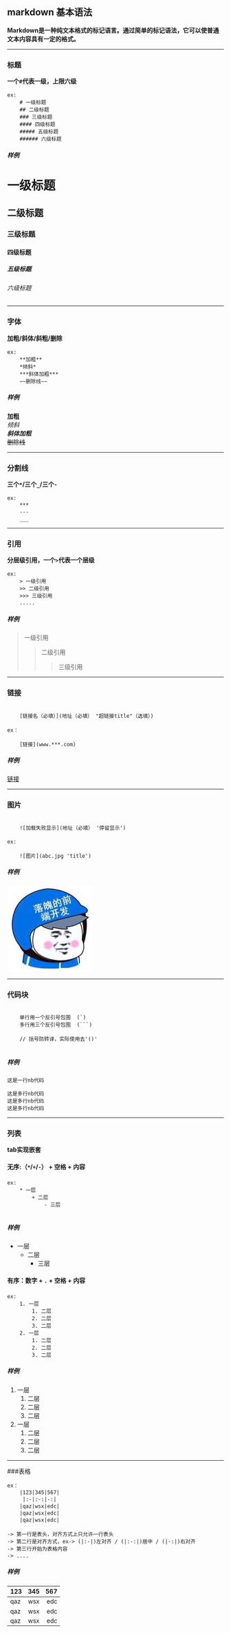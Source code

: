 ## markdown 基本语法   

**Markdown是一种纯文本格式的标记语言。通过简单的标记语法，它可以使普通文本内容具有一定的格式。**   

---

### 标题   

**一个`#`代表一级，上限六级**   

```
ex:
    # 一级标题
    ## 二级标题
    ### 三级标题
    #### 四级标题
    ##### 五级标题
    ###### 六级标题

```

##### 样例   

# 一级标题
## 二级标题
### 三级标题
#### 四级标题
##### 五级标题
###### 六级标题

---

### 字体   

**加粗/斜体/斜粗/删除**   


```
ex:
    **加粗**
    *倾斜*
    ***斜体加粗***
    ~~删除线~~

```

##### 样例   

**加粗**   
*倾斜*   
***斜体加粗***   
~~删除线~~   

---

### 分割线   

**三个`*`/三个`_`/三个`-`**   

```
ex:
    ***
    ---
    ___

```


---

### 引用

**分层级引用，一个`>`代表一个层级**   

```
ex:
    > 一级引用
    >> 二级引用
    >>> 三级引用
    .....

```

##### 样例   

> 一级引用
>> 二级引用
>>> 三级引用

---

### 链接

```

    [链接名（必填）](地址（必填） "超链接title"（选填）)

ex：

    [链接](www.***.com)

```

##### 样例   

[链接](www.baidu.com)

---

### 图片

```

    ![加载失败显示](地址（必填） '停留显示')

ex:

    ![图片](abc.jpg 'title')

```
##### 样例   

![图片](../../../assets/images/aaa.jpg '图片')

---

### 代码块   

```

    单行用一个反引号包围  (`)
    多行用三个反引号包围  (```)

    // 括号防转译，实际使用去'()'
    
```   

##### 样例  

`这是一行nb代码`

```
这是多行nb代码
这是多行nb代码
这是多行nb代码
```


--- 


### 列表   

**tab实现嵌套**   

#### 无序:（`*`/`+`/`-`） + 空格 + 内容   

```
ex:
    * 一层
        + 二层
            - 三层


```

##### 样例   

* 一层
    + 二层
        - 三层

#### 有序：数字 + `.` + 空格 + 内容    

```
ex:
    1. 一层
        1. 二层
        2. 二层
        3. 二层
    2. 一层
        1. 二层
        2. 二层
        3. 二层

```

##### 样例   

1. 一层
    1. 二层
    2. 二层
    3. 二层
2. 一层
    1. 二层
    2. 二层
    3. 二层

---


###表格 

```
ex：
    |123|345|567|
     |:-|:-:|-:|
    |qaz|wsx|edc|
    |qaz|wsx|edc|
    |qaz|wsx|edc|

-> 第一行是表头，对齐方式上只允许一行表头
-> 第二行是对齐方式，ex-> (|:-|)左对齐 / (|:-:|)居中 / (|-:|)右对齐
-> 第三行开始为表格内容
-> ....

```

##### 样例

|123|345|567|
 |:-|:-:|-:|
|qaz|wsx|edc|
|qaz|wsx|edc|
|qaz|wsx|edc|

